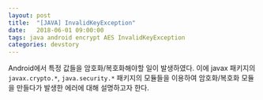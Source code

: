 ```yaml
---
layout: post
title:  "[JAVA] InvalidKeyException"
date:   2018-06-01 09:00:00
tags: java android encrypt AES InvalidKeyException
categories: devstory
---
```

Android에서 특정 값들을 암호화/복호화해야할 일이 발생하였다.
이에 javax 패키지의 `javax.crypto.*`, `java.security.*` 패키지의 모듈들을 이용하여
암호화/복호화 모듈을 만들다가 발생한 에러에 대해 설명하고자 한다.


# 